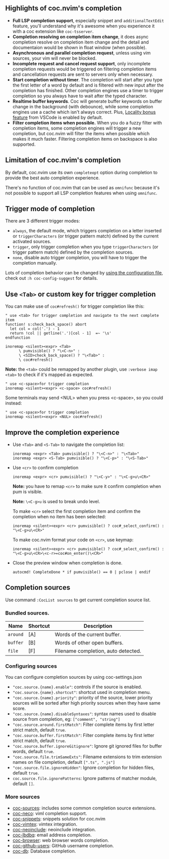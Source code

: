 ## Highlights of coc.nvim's completion

* **Full LSP completion support**, especially snippet and `additionalTextEdit` feature, you'll understand why it's awesome when you experience it with a coc extension like `coc-tsserver`.
* **Completion resolving on completion item change**, it does async completion resolve on completion item change and the detail and documentaion would be shown in float window (when possible).
* **Asynchronous and parallel completion request**, unless using vim sources, your vim will never be blocked.
* **Incomplete request and cancel request support**, only incomplete completion requests would be triggered on filtering completion items and cancellation requests are sent to servers only when necessary.
* **Start completion without timer**. The completion will start after you type the first letter of a word by default and is filtered with new input after the completion has finished. Other completion engines use a timer to trigger completion so you always have to wait after the typed character.
* **Realtime buffer keywords**. Coc will generate buffer keywords on buffer change in the background (with debounce), while some completion engines use a cache which isn't always correct.  Plus, [Locality bonus feature](https://code.visualstudio.com/docs/editor/intellisense#_locality-bonus) from VSCode is enabled by default.
* **Filter completion items when possible.** When you do a fuzzy filter with completion items, some completion engines will trigger a new completion, but coc.nvim will filter the items when possible which makes it much faster. Filtering completion items on backspace is also supported.

## Limitation of coc.nvim's completion

By default, coc.nvim use its own `completeopt` option during completion to provide the best auto completion experience.

There's no function of coc.nvim that can be used as `omnifunc` because it's not possible to support all LSP completion features when using `omnifunc`.

## Trigger mode of completion

There are 3 different trigger modes:

* `always`, the default mode, which triggers completion on a letter inserted or `triggerCharacters` (or trigger pattern match) defined by the current activated sources.
* `trigger`, only trigger completion when you type `triggerCharacters` (or trigger pattern match) defined by the completion sources.
* `none`, disable auto trigger completion, you will have to trigger the completion manually.

Lots of completion behavior can be changed by [using the configuration file](https://github.com/neoclide/coc.nvim/wiki/Using-the-configuration-file), check out `:h coc-config-suggest` for details.

## Use `<Tab>` or custom key for trigger completion

You can make use of `coc#refresh()` for trigger completion like this:

``` vim
" use <tab> for trigger completion and navigate to the next complete item
function! s:check_back_space() abort
  let col = col('.') - 1
  return !col || getline('.')[col - 1]  =~ '\s'
endfunction

inoremap <silent><expr> <Tab>
      \ pumvisible() ? "\<C-n>" :
      \ <SID>check_back_space() ? "\<Tab>" :
      \ coc#refresh()
```

**Note:** the `<tab>` could be remapped by another plugin, use `:verbose imap <tab>` to check if it's mapped as expected.

``` vim
" use <c-space>for trigger completion
inoremap <silent><expr> <c-space> coc#refresh()
```
Some terminals may send \<NUL> when you press \<c-space>, so you could instead:
``` vim
" use <c-space>for trigger completion
inoremap <silent><expr> <NUL> coc#refresh()
```

## Improve the completion experience

* Use `<Tab>` and `<S-Tab>` to navigate the completion list:

   ``` vim
   inoremap <expr> <Tab> pumvisible() ? "\<C-n>" : "\<Tab>"
   inoremap <expr> <S-Tab> pumvisible() ? "\<C-p>" : "\<S-Tab>"
   ```

* Use `<cr>` to confirm completion
    ``` vim
    inoremap <expr> <cr> pumvisible() ? "\<C-y>" : "\<C-g>u\<CR>"
    ```
  **Note:** you have to remap `<cr>` to make sure it confirm completion when pum is visible.

  **Note:** `\<C-g>u` is used to break undo level.
   
  To make `<cr>` select the first completion item and confirm the completion when no item has been selected:
    ``` vim
    inoremap <silent><expr> <cr> pumvisible() ? coc#_select_confirm() : "\<C-g>u\<CR>"
    ```
  To make coc.nvim format your code on `<cr>`, use keymap:

    ``` vim
    inoremap <silent><expr> <cr> pumvisible() ? coc#_select_confirm() : "\<C-g>u\<CR>\<c-r>=coc#on_enter()\<CR>"
    ```

* Close the preview window when completion is done.
    ``` vim
    autocmd! CompleteDone * if pumvisible() == 0 | pclose | endif
    ```

## Completion sources

Use command `:CocList sources` to get current completion source list.

### Bundled sources.

Name         |Shortcut| Description                                             
------------ |--------| -------------                                           
`around`     |[A]     |Words of the current buffer.                                
`buffer`     |[B]     |Words of other open buffers.                           
`file`       |[F]     |Filename completion, auto detected.  

### Configuring sources

You can configure completion sources by using coc-settings.json

* `"coc.source.{name}.enable"`: controls if the source is enabled.
* `"coc.source.{name}.shortcut"`: shortcut used in completion menu.
* `"coc.source.{name}.priority"`: priority of the source, lower priority sources will be sorted after high priority sources when they have same score.
* `"coc.source.{name}.disableSyntaxes"`: syntax names used to disable source from completion, eg: `["comment", "string"]`        
* `"coc.source.around.firstMatch"`: Filter complete items by first letter strict match, default `true`.
* `"coc.source.buffer.firstMatch"`: Filter complete items by first letter strict match, default `true`.
* `"coc.source.buffer.ignoreGitignore"`: Ignore git ignored files for buffer words, default `true`.
* `"coc.source.file.trimSameExts"`: Filename extensions to trim extension names on file completion, default `[".ts", ".js"]`
* `"coc.source.file.ignoreHidden"`: Ignore completion for hidden files, default `true`.
* `coc.source.file.ignorePatterns`: Ignore patterns of matcher module, default `[]`.


### More sources

- [coc-sources](https://github.com/neoclide/coc-sources): includes some common
  completion source extensions.
- [coc-neco](https://github.com/neoclide/coc-neco): viml completion support.
- [coc-snippets](https://github.com/neoclide/coc-snippets): snippets solution for coc.nvim
- [coc-vimtex](https://github.com/neoclide/coc-vimtex): vimtex integration.
- [coc-neoinclude](https://github.com/jsfaint/coc-neoinclude): neoinclude
  integration.
- [coc-lbdbq](https://github.com/zidhuss/coc-lbdbq): email address completion.
- [coc-browser](https://github.com/voldikss/coc-browser): web browser words completion.
- [coc-github-users](https://github.com/cb372/coc-github-users): GitHub username completion.
- [coc-db](https://github.com/kristijanhusak/coc-db): Database completion. 